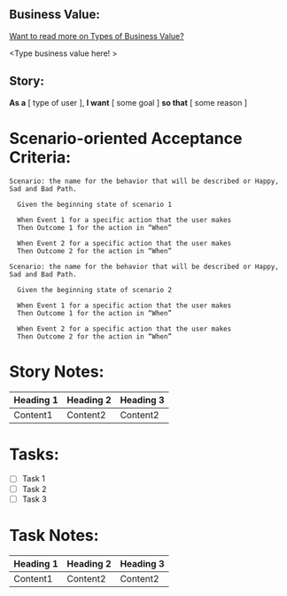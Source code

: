 ## Business Value:
[Want to read more on Types of Business Value?](https://docs.google.com/spreadsheets/d/1Bvcam238-mvESbTmEgLjkR0Dhrb9TmP4aQ7b3st8pMc/edit#gid=0)

<Type business value here! >

## Story:

**As a**  [ type of user ],
**I want** [ some goal ]
**so that** [ some reason ]


# Scenario-oriented Acceptance Criteria:

```gherkin
Scenario: the name for the behavior that will be described or Happy, Sad and Bad Path.

  Given the beginning state of scenario 1
  
  When Event 1 for a specific action that the user makes
  Then Outcome 1 for the action in “When”
  
  When Event 2 for a specific action that the user makes
  Then Outcome 2 for the action in “When”

Scenario: the name for the behavior that will be described or Happy, Sad and Bad Path.

  Given the beginning state of scenario 2
  
  When Event 1 for a specific action that the user makes
  Then Outcome 1 for the action in “When”
  
  When Event 2 for a specific action that the user makes
  Then Outcome 2 for the action in “When”
```

# Story Notes:

| Heading 1 | Heading 2 | Heading 3 |
|--------------|---------------|---------------|
| Content1  | Content2  | Content2  |

# Tasks:

- [ ] Task 1
- [ ] Task 2
- [ ] Task 3

# Task Notes:

| Heading 1 | Heading 2 | Heading 3 |
|--------------|---------------|---------------|
| Content1  | Content2  | Content2  |



